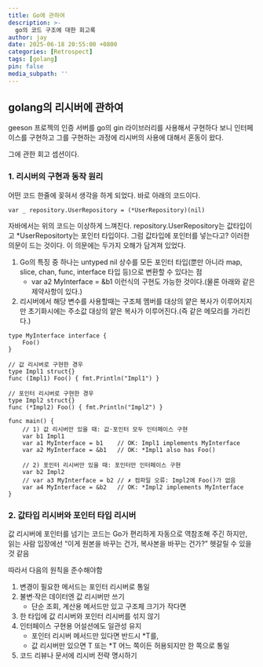 ```yaml
---
title: Go에 관하여
description: >-
  go의 코드 구조에 대한 회고록
author: jay
date: 2025-06-18 20:55:00 +0800
categories: [Retrospect]
tags: [golang]
pin: false
media_subpath: ''
---
```


## golang의 리시버에 관하여

geeson 프로젝의 인증 서버를 go의 gin 라이브러리를 사용해서 구현하다 보니 인터페이스를 구현하고 그를 구현하는 과정에 리시버의 사용에 대해서 혼동이 왔다.

그에 관한 회고 셉션이다.

### 1. 리시버의 구현과 동작 원리

어떤 코드 한줄에 꽂혀서 생각을 하게 되었다. 바로 아래의 코드이다.

``` 
var _ repository.UserRepository = (*UserRepository)(nil)
```

자바에서는 위의 코드는 이상하게 느껴진다. repository.UserRepository는 값타입이고 *UserRepositorty는 포인터 타입이다. 그럼 값타입에 포인터를 넣는다고? 이러한 의문이 드는 것이다.
이 의문에는 두가지 오해가 담겨져 있었다.
1. Go의 특징 중 하나는 untyped nil 상수를 모든 포인터 타입(뿐만 아니라 map, slice, chan, func, interface 타입 등)으로 변환할 수 있다는 점
   - var a2 MyInterface = &b1 이런식의 구현도 가능한 것이다.(물론 아래와 같은 제약사항이 있다.)
2. 리시버에서 해당 변수를 사용할때는 구조체 멤버를 대상의 얕은 복사가 이루어지지만 초기화시에는 주소값 대상의 얕은 복사가 이루어진다.(즉 같은 메모리를 가리킨다.)


```
type MyInterface interface {
    Foo()
}

// 값 리시버로 구현한 경우
type Impl1 struct{}
func (Impl1) Foo() { fmt.Println("Impl1") }

// 포인터 리시버로 구현한 경우
type Impl2 struct{}
func (*Impl2) Foo() { fmt.Println("Impl2") }

func main() {
    // 1) 값 리시버만 있을 때: 값·포인터 모두 인터페이스 구현
    var b1 Impl1
    var a1 MyInterface = b1    // OK: Impl1 implements MyInterface
    var a2 MyInterface = &b1   // OK: *Impl1 also has Foo()

    // 2) 포인터 리시버만 있을 때: 포인터만 인터페이스 구현
    var b2 Impl2
    // var a3 MyInterface = b2 // ✗ 컴파일 오류: Impl2에 Foo()가 없음
    var a4 MyInterface = &b2   // OK: *Impl2 implements MyInterface
}
```

### 2. 값타입 리시버와 포인터 타입 리시버

값 리시버에 포인터를 넘기는 코드는 Go가 편리하게 자동으로 역참조해 주긴 하지만, 읽는 사람 입장에선 “이게 원본을 바꾸는 건가, 복사본을 바꾸는 건가?” 헷갈릴 수 있을 것 같음

따라서 다음의 원칙을 준수해야함

1. 변경이 필요한 메서드는 포인터 리시버로 통일
2. 불변·작은 데이터엔 값 리시버만 쓰기
   - 단순 조회, 계산용 메서드만 있고 구조체 크기가 작다면
3. 한 타입에 값 리시버와 포인터 리시버를 섞지 않기
4. 인터페이스 구현용 어설션에도 일관성 유지
   - 포인터 리시버 메서드만 있다면 반드시 *T를,
   - 값 리시버만 있으면 T 또는 *T 어느 쪽이든 허용되지만 한 쪽으로 통일
5. 코드 리뷰나 문서에 리시버 전략 명시하기
